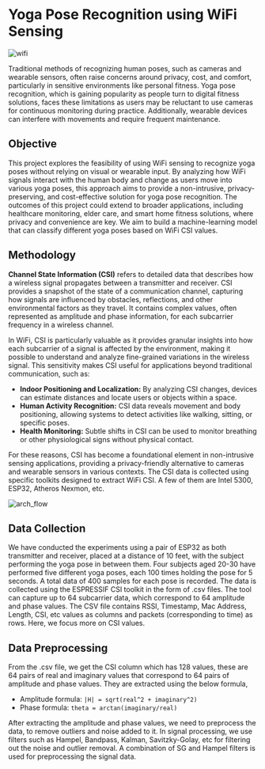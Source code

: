 # Yoga Pose Recognition using WiFi Sensing

![wifi](https://github.com/user-attachments/assets/0eaae8ce-e14a-4f1b-8377-e96215ddd412)

Traditional methods of recognizing human poses, such as cameras and wearable sensors, often raise concerns around privacy, cost, and comfort, particularly in sensitive environments like personal fitness. Yoga pose recognition, which is gaining popularity as people turn to digital fitness solutions, faces these limitations as users may be reluctant to use cameras for continuous monitoring during practice. Additionally, wearable devices can interfere with movements and require frequent maintenance.

## Objective

This project explores the feasibility of using WiFi sensing to recognize yoga poses without relying on visual or wearable input. By analyzing how WiFi signals interact with the human body and change as users move into various yoga poses, this approach aims to provide a non-intrusive, privacy-preserving, and cost-effective solution for yoga pose recognition. The outcomes of this project could extend to broader applications, including healthcare monitoring, elder care, and smart home fitness solutions, where privacy and convenience are key. We aim to build a machine-learning model that can classify different yoga poses based on WiFi CSI values.

## Methodology

 **Channel State Information (CSI)** refers to detailed data that describes how a wireless signal propagates between a transmitter and receiver. CSI provides a snapshot of the state of a communication channel, capturing how signals are influenced by obstacles, reflections, and other environmental factors as they travel. It contains complex values, often represented as amplitude and phase information, for each subcarrier frequency in a wireless channel.

In WiFi, CSI is particularly valuable as it provides granular insights into how each subcarrier of a signal is affected by the environment, making it possible to understand and analyze fine-grained variations in the wireless signal. This sensitivity makes CSI useful for applications beyond traditional communication, such as:

- **Indoor Positioning and Localization:** By analyzing CSI changes, devices can estimate distances and locate users or objects within a space.
- **Human Activity Recognition:** CSI data reveals movement and body positioning, allowing systems to detect activities like walking, sitting, or specific poses.
- **Health Monitoring:** Subtle shifts in CSI can be used to monitor breathing or other physiological signs without physical contact.

For these reasons, CSI has become a foundational element in non-intrusive sensing applications, providing a privacy-friendly alternative to cameras and wearable sensors in various contexts. The CSI data is collected using specific toolkits designed to extract WiFi CSI. A few of them are Intel 5300, ESP32, Atheros Nexmon, etc.

![arch_flow](https://github.com/user-attachments/assets/be76f17a-1a3a-4f63-b047-53612eb0ee30)

## Data Collection

We have conducted the experiments using a pair of ESP32 as both transmitter and receiver, placed at a distance of 10 feet, with the subject performing the yoga pose in between them. Four subjects aged 20-30 have performed five different yoga poses, each 100 times holding the pose for 5 seconds. A total data of 400 samples for each pose is recorded. The data is collected using the ESPRESSIF CSI toolkit in the form of .csv files. The tool can capture up to 64 subcarrier data, which correspond to 64 amplitude and phase values. The CSV file contains RSSI, Timestamp, Mac Address, Length, CSI, etc values as columns and packets (corresponding to time) as rows. Here, we focus more on CSI values.

## Data Preprocessing

From the .csv file, we get the CSI column which has 128 values, these are 64 pairs of real and imaginary values that correspond to 64 pairs of amplitude and phase values. They are extracted using the below formula,
- Amplitude formula: `|H| = sqrt(real^2 + imaginary^2)`
- Phase formula: `theta = arctan(imaginary/real)`

After extracting the amplitude and phase values, we need to preprocess the data, to remove outliers and noise added to it. In signal processing, we use filters such as Hampel, Bandpass, Kalman, Savitzky-Golay, etc for filtering out the noise and outlier removal. A combination of SG and Hampel filters is used for preprocessing the signal data.



